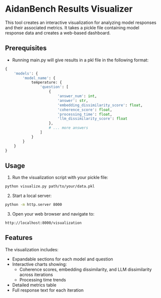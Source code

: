 # AidanBench Results Visualizer

This tool creates an interactive visualization for analyzing model responses and their associated metrics. It takes a pickle file containing model response data and creates a web-based dashboard.

## Prerequisites

- Running main.py will give results in a pkl file in the following format:

```python
{
    'models': {
        'model_name': {
            temperature: {
                'question': [
                    {
                        'answer_num': int,
                        'answer': str,
                        'embedding_dissimilarity_score': float,
                        'coherence_score': float,
                        'processing_time': float,
                        'llm_dissimilarity_score': float
                    },
                    # ... more answers
                ]
            }
        }
    }
}
```

## Usage

1. Run the visualization script with your pickle file:
```bash
python visualize.py path/to/your/data.pkl
```

2. Start a local server:
```bash
python -m http.server 8000
```

3. Open your web browser and navigate to:
```
http://localhost:8000/visualization
```

## Features

The visualization includes:
- Expandable sections for each model and question
- Interactive charts showing:
  - Coherence scores, embedding dissimilarity, and LLM dissimilarity across iterations
  - Processing time trends
- Detailed metrics table
- Full response text for each iteration
